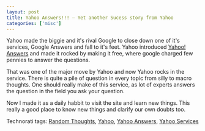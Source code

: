 ```yaml
---
layout: post
title: Yahoo Answers!!! – Yet another Sucess story from Yahoo
categories: ['misc']
---
```

Yahoo made the biggie and it's rival Google to close down one of it's services, Google Answers and fall to it's feet. Yahoo introduced <a target="_blank" href="http://answers.yahoo.com" title="Yahoo! Answers">Yahoo! Answers</a> and made it rocked by making it free, where google charged few pennies to answer the questions.

That was one of the major move by Yahoo and now Yahoo rocks in the service. There is quite a pile of question in every topic from silly to macro thoughts. One should really make of this service, as lot of experts answers the question in the field you ask your question.

Now I made it as a daily habbit to visit the site and learn new things. This really a good place to know new things and clarify our own doubts too.
<p style="display:inline;float:none;margin:0;padding:0;" class="wlWriterSmartContent">Technorati tags: <a rel="tag" href="http://technorati.com/tags/Random%20Thoughts">Random Thoughts</a>, <a rel="tag" href="http://technorati.com/tags/Yahoo">Yahoo</a>, <a rel="tag" href="http://technorati.com/tags/Yahoo%20Answers">Yahoo Answers</a>, <a rel="tag" href="http://technorati.com/tags/Yahoo%20Services">Yahoo Services</a></p>
